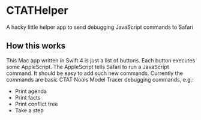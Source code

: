 # CTATHelper
A hacky little helper app to send debugging JavaScript commands to Safari

## How this works

This Mac app written in Swift 4 is just a list of buttons.  Each button
executes some AppleScript.  The AppleScript tells Safari to run a JavaScript
command.  It should be easy to add such new commands.  Currently the commands
are basic CTAT Nools Model Tracer debugging commands, e.g.:

- Print agenda
- Print facts
- Print conflict tree
- Take a step

